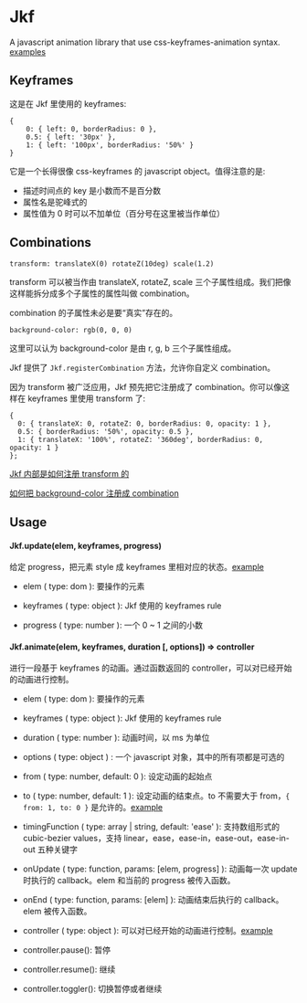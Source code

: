 # Jkf
A javascript animation library that use css-keyframes-animation syntax. <a href="http://codepen.io/collection/AZMqqO/">examples</a>



## Keyframes
这是在 Jkf 里使用的 keyframes:

    {
        0: { left: 0, borderRadius: 0 },
        0.5: { left: '30px' },
        1: { left: '100px', borderRadius: '50%' }
    }

它是一个长得很像 css-keyframes 的 javascript object。值得注意的是:
 - 描述时间点的 key 是小数而不是百分数
 - 属性名是驼峰式的
 - 属性值为 0 时可以不加单位（百分号在这里被当作单位）



## Combinations
`transform: translateX(0) rotateZ(10deg) scale(1.2)`

transform 可以被当作由 translateX, rotateZ, scale 三个子属性组成。我们把像这样能拆分成多个子属性的属性叫做 combination。

combination 的子属性未必是要“真实”存在的。

`background-color: rgb(0, 0, 0)`

这里可以认为 background-color 是由 r, g, b 三个子属性组成。

Jkf 提供了 `Jkf.registerCombination` 方法，允许你自定义 combination。

因为 transform 被广泛应用，Jkf 预先把它注册成了 combination。你可以像这样在 keyframes 里使用 transform 了:

    {
      0: { translateX: 0, rotateZ: 0, borderRadius: 0, opacity: 1 },
      0.5: { borderRadius: '50%', opacity: 0.5 },
      1: { translateX: '100%', rotateZ: '360deg', borderRadius: 0, opacity: 1 }
    };

<a href="https://github.com/blackChef/jkf/blob/master/src/index.jsx#L24">Jkf 内部是如何注册 transform 的</a>

<a href="http://codepen.io/chef/pen/RWZeZx">如何把 background-color 注册成 combination</a>



## Usage

#### Jkf.update(elem, keyframes, progress)
给定 progress，把元素 style 成 keyframes 里相对应的状态。<a href="http://codepen.io/chef/pen/WQEgmJ">example</a>

 - elem ( type: dom ): 要操作的元素

 - keyframes ( type: object ): Jkf 使用的 keyframes rule

 - progress ( type: number ): 一个 0 ~ 1 之间的小数



#### Jkf.animate(elem, keyframes, duration [, options]) => controller
进行一段基于 keyframes 的动画。通过函数返回的 controller，可以对已经开始的动画进行控制。

 - elem ( type: dom ): 要操作的元素

 - keyframes ( type: object ): Jkf 使用的 keyframes rule

 - duration ( type: number ): 动画时间，以 ms 为单位

 - options ( type: object ) : 一个 javascript 对象，其中的所有项都是可选的

  - from ( type: number, default: 0 ): 设定动画的起始点

  - to ( type: number, default: 1 ): 设定动画的结束点。to 不需要大于 from，`{ from: 1, to: 0 }`
  是允许的。<a href="http://codepen.io/chef/pen/YyrYYP">example</a>

  - timingFunction ( type: array | string, default: 'ease' ): 支持数组形式的 cubic-bezier values，支持 linear，ease，ease-in，ease-out，ease-in-out 五种关键字

  - onUpdate ( type: function, params: [elem, progress] ): 动画每一次 update 时执行的 callback。elem 和当前的 progress 被传入函数。

  - onEnd ( type: function, params: [elem] ): 动画结束后执行的 callback。elem 被传入函数。<examplea href="http://codepen.io/chef/pen/YyrEYJ"></a>

 - controller ( type: object ): 可以对已经开始的动画进行控制。<a href="http://codepen.io/chef/pen/RWLwOX">example</a>

  - controller.pause(): 暂停

  - controller.resume(): 继续

  - controller.toggler(): 切换暂停或者继续



